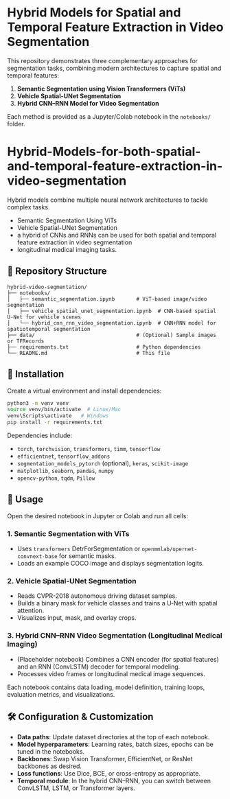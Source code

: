  # Hybrid Models for Spatial and Temporal Feature Extraction in Video Segmentation

This repository demonstrates three complementary approaches for segmentation tasks, combining modern architectures to capture spatial and temporal features:

1. **Semantic Segmentation using Vision Transformers (ViTs)**
2. **Vehicle Spatial-UNet Segmentation**
3. **Hybrid CNN–RNN Model for Video Segmentation**

Each method is provided as a Jupyter/Colab notebook in the `notebooks/` folder.


# Hybrid-Models-for-both-spatial-and-temporal-feature-extraction-in-video-segmentation
Hybrid models combine multiple neural network architectures to tackle complex tasks. 
- Semantic Segmentation Using ViTs
- Vehicle Spatial-UNet Segmentation
- a hybrid of CNNs and RNNs can be used for both spatial and temporal feature extraction in video segmentation
- longitudinal medical imaging tasks.


## 📁 Repository Structure

```
hybrid-video-segmentation/
├── notebooks/
│   ├── semantic_segmentation.ipynb       # ViT-based image/video segmentation
│   ├── vehicle_spatial_unet_segmentation.ipynb  # CNN-based spatial U-Net for vehicle scenes
│   └── hybrid_cnn_rnn_video_segmentation.ipynb  # CNN+RNN model for spatiotemporal segmentation
├── data/                                 # (Optional) Sample images or TFRecords
├── requirements.txt                      # Python dependencies
└── README.md                             # This file
```



## 🔧 Installation

Create a virtual environment and install dependencies:

```bash
python3 -m venv venv
source venv/bin/activate  # Linux/Mac
venv\Scripts\activate   # Windows
pip install -r requirements.txt
```

Dependencies include:

* `torch`, `torchvision`, `transformers`, `timm`, `tensorflow`
* `efficientnet`, `tensorflow_addons`
* `segmentation_models_pytorch` (optional), `keras`, `scikit-image`
* `matplotlib`, `seaborn`, `pandas`, `numpy`
* `opencv-python`, `tqdm`, `Pillow`


## 🚀 Usage

Open the desired notebook in Jupyter or Colab and run all cells:

### 1. Semantic Segmentation with ViTs

* Uses `transformers` DetrForSegmentation or `openmmlab/upernet-convnext-base` for semantic masks.
* Loads an example COCO image and displays segmentation logits.

### 2. Vehicle Spatial-UNet Segmentation

* Reads CVPR-2018 autonomous driving dataset samples.
* Builds a binary mask for vehicle classes and trains a U‑Net with spatial attention.
* Visualizes input, mask, and overlay crops.

### 3. Hybrid CNN–RNN Video Segmentation (Longitudinal Medical Imaging)

* (Placeholder notebook) Combines a CNN encoder (for spatial features) and an RNN (ConvLSTM) decoder for temporal modeling.
* Processes video frames or longitudinal medical image sequences.

Each notebook contains data loading, model definition, training loops, evaluation metrics, and visualizations.


## 🛠️ Configuration & Customization

* **Data paths**: Update dataset directories at the top of each notebook.
* **Model hyperparameters**: Learning rates, batch sizes, epochs can be tuned in the notebooks.
* **Backbones**: Swap Vision Transformer, EfficientNet, or ResNet backbones as desired.
* **Loss functions**: Use Dice, BCE, or cross-entropy as appropriate.
* **Temporal module**: In the hybrid CNN–RNN, you can switch between ConvLSTM, LSTM, or Transformer layers.


